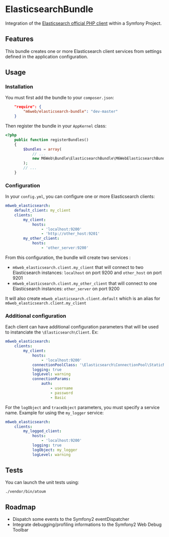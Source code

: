# ElasticsearchBundle

Integration of the [Elasticsearch official PHP client](http://github.com/elasticsearch/elasticsearch-php) within a Symfony Project.

## Features

This bundle creates one or more Elasticsearch client services from settings defined in the application configuration.

## Usage

### Installation

You must first add the bundle to your `composer.json`:

```json
    "require": {
        "m6web/elasticsearch-bundle": "dev-master"
    }
```

Then register the bundle in your `AppKernel` class:

```php
<?php
    public function registerBundles()
    {
        $bundles = array(
            // ...
            new M6Web\Bundle\ElasticsearchBundle\M6WebElasticsearchBundle(),
        );
        // ...
    }
```


### Configuration

In your `config.yml`, you can configure one or more Elasticsearch clients:

``` yml
m6web_elasticsearch:
    default_client: my_client
    clients:
        my_client:
            hosts:
                - 'localhost:9200'
                - 'http://other_host:9201'
        my_other_client:
            hosts:
                - 'other_server:9200'
```

From this configuration, the bundle will create two services : 

- `m6web_elasticsearch.client.my_client` that will connect to two Elasticsearch instances: `localhost` on port 9200 and `other_host` on port 9201
- `m6web_elasticsearch.client.my_other_client` that will connect to one Elasticsearch instances: `other_server` on port 9200

It will also create `m6web_elasticsearch.client.default` which is an alias for `m6web_elasticsearch.client.my_client` 

### Additional configuration

Each client can have additional configuration parameters that will be used to instanciate the `\Elasticsearch\Client`. Ex:

``` yml
m6web_elasticsearch:
    clients:
        my_client:
            hosts:
                - 'localhost:9200'
            connectionPoolClass: '\Elasticsearch\ConnectionPool\StaticNoPingConnectionPool'
            logging: true
            logLevel: warning
            connectionParams: 
                auth:
                    - username
                    - password
                    - Basic
```

For the `logObject` and `traceObject` parameters, you must specify a service name. Example for using the `my_logger` service:
``` yml
m6web_elasticsearch:
    clients:
        my_logged_client:
            hosts:
                - 'localhost:9200'
            logging: true
            logObject: my_logger
            logLevel: warning
```

## Tests

You can launch the unit tests using: 

```
./vendor/bin/atoum
```

## Roadmap

- Dispatch some events to the Symfony2 eventDispatcher
- Integrate debugging/profiling informations to the Symfony2 Web Debug Toolbar

